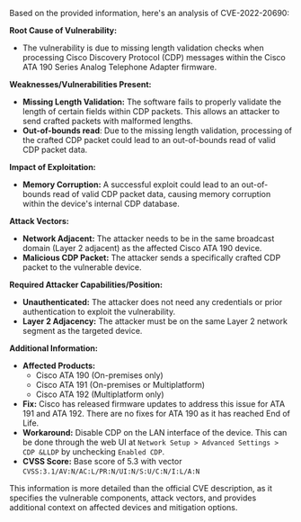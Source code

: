 Based on the provided information, here's an analysis of CVE-2022-20690:

**Root Cause of Vulnerability:**

- The vulnerability is due to missing length validation checks when processing Cisco Discovery Protocol (CDP) messages within the Cisco ATA 190 Series Analog Telephone Adapter firmware.

**Weaknesses/Vulnerabilities Present:**

- **Missing Length Validation:** The software fails to properly validate the length of certain fields within CDP packets. This allows an attacker to send crafted packets with malformed lengths.
- **Out-of-bounds read**: Due to the missing length validation, processing of the crafted CDP packet could lead to an out-of-bounds read of valid CDP packet data.

**Impact of Exploitation:**

- **Memory Corruption:** A successful exploit could lead to an out-of-bounds read of valid CDP packet data, causing memory corruption within the device's internal CDP database.

**Attack Vectors:**

- **Network Adjacent:** The attacker needs to be in the same broadcast domain (Layer 2 adjacent) as the affected Cisco ATA 190 device.
- **Malicious CDP Packet:** The attacker sends a specifically crafted CDP packet to the vulnerable device.

**Required Attacker Capabilities/Position:**

- **Unauthenticated:** The attacker does not need any credentials or prior authentication to exploit the vulnerability.
- **Layer 2 Adjacency:** The attacker must be on the same Layer 2 network segment as the targeted device.

**Additional Information:**

- **Affected Products:**
    - Cisco ATA 190 (On-premises only)
    - Cisco ATA 191 (On-premises or Multiplatform)
    - Cisco ATA 192 (Multiplatform only)
- **Fix:** Cisco has released firmware updates to address this issue for ATA 191 and ATA 192. There are no fixes for ATA 190 as it has reached End of Life.
- **Workaround:** Disable CDP on the LAN interface of the device. This can be done through the web UI at `Network Setup > Advanced Settings > CDP &LLDP` by unchecking `Enabled CDP`.
- **CVSS Score:** Base score of 5.3 with vector `CVSS:3.1/AV:N/AC:L/PR:N/UI:N/S:U/C:N/I:L/A:N`

This information is more detailed than the official CVE description, as it specifies the vulnerable components, attack vectors, and provides additional context on affected devices and mitigation options.